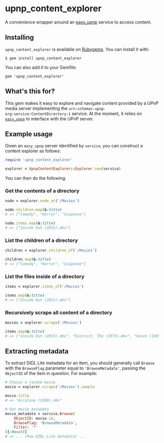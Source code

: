 # upnp_content_explorer
A convenience wrapper around an [easy_upnp](https://github.com/sidoh/easy_upnp) service to access content.

## Installing

`upnp_content_explorer` is available on [Rubygems](https://rubygems.org). You can install it with:

```
$ gem install upnp_content_explorer
```

You can also add it to your Gemfile:

```
gem 'upnp_content_explorer'
```

## What's this for?

This gem makes it easy to explore and navigate content provided by a UPnP media server implementing the `urn:schemas-upnp-org:service:ContentDirectory:1` service. At the moment, it relies on [`easy_upnp`](https://github.com/sidoh/easy_upnp) to interface with the UPnP server.

## Example usage

Given an `easy_upnp` server identified by `service`, you can construct a content explorer as follows:

```ruby
require 'upnp_content_explorer'

explorer = UpnpContentExplorer::Explorer.new(service)
```

You can then do the following:

### Get the contents of a directory

```ruby
node = explorer.node_at('/Movies')

node.children.map(&:title)
# => ["Comedy", "Horror", "Suspense"]

node.items.map(&:title)
# => ["Inside Out (2015).mkv"]
```

### List the children of a directory
```ruby
children = explorer.children_of('/Movies')

children.map(&:title)
# => ["Comedy", "Horror", "Suspense"]
```

### List the files inside of a directory
```ruby
items = explorer.items_of('/Movies')

items.map(&:title)
# => ["Inside Out (2015).mkv"]
```

### Recursively scrape all content of a directory
```ruby
movies = explorer.scrape('/Movies')

items.map(&:title)
# => ["Inside Out (2015).mkv", "Exorcist, The (1973).mkv", "Seven (1995).mkv", "Airplane (1980).mkv"]
```

## Extracting metadata

To extract DIDL Lite metadata for an item, you should generally call `Browse` with the `BrowseFlag` parameter equal to `'BrowseMetadata'`, passing the `ObjectID` of the item in question. For example:

```ruby
# Choose a random movie
movie = explorer.scrape('/Movies').sample

movie.title
# => "Airplane (1980).mkv"

# Get movie metadata
movie_metadata = service.Browse(
    ObjectID: movie.id, 
    BrowseFlag: 'BrowseMetadata', 
    Filter: '*'
)[:Result]
# => ... (Raw DIDL Lite metadata) ...
```
